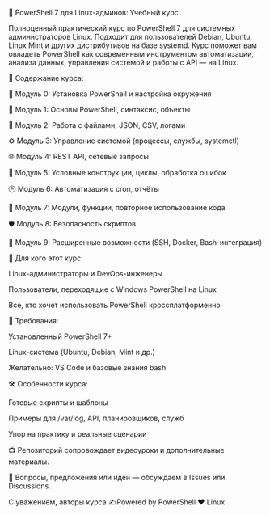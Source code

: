 🚀 PowerShell 7 для Linux-админов: Учебный курс

Полноценный практический курс по PowerShell 7 для системных администраторов Linux. Подходит для пользователей Debian, Ubuntu, Linux Mint и других дистрибутивов на базе systemd.
Курс поможет вам овладеть PowerShell как современным инструментом автоматизации, анализа данных, управления системой и работы с API — на Linux.

📘 Содержание курса:

🧭 Модуль 0: Установка PowerShell и настройка окружения

🐚 Модуль 1: Основы PowerShell, синтаксис, объекты

📁 Модуль 2: Работа с файлами, JSON, CSV, логами

⚙️ Модуль 3: Управление системой (процессы, службы, systemctl)

🌐 Модуль 4: REST API, сетевые запросы

🔄 Модуль 5: Условные конструкции, циклы, обработка ошибок

🕒 Модуль 6: Автоматизация с cron, отчёты

🧠 Модуль 7: Модули, функции, повторное использование кода

🛡 Модуль 8: Безопасность скриптов

🚀 Модуль 9: Расширенные возможности (SSH, Docker, Bash-интеграция)

🔧 Для кого этот курс:

Linux-администраторы и DevOps-инженеры

Пользователи, переходящие с Windows PowerShell на Linux

Все, кто хочет использовать PowerShell кроссплатформенно

📎 Требования:

Установленный PowerShell 7+

Linux-система (Ubuntu, Debian, Mint и др.)

Желательно: VS Code и базовые знания bash

🛠 Особенности курса:

Готовые скрипты и шаблоны

Примеры для /var/log, API, планировщиков, служб

Упор на практику и реальные сценарии

📺 Репозиторий сопровождает видеоуроки и дополнительные материалы.

💬 Вопросы, предложения или идеи — обсуждаем в Issues или Discussions.

С уважением, авторы курса ✍️Powered by PowerShell ❤️ Linux
